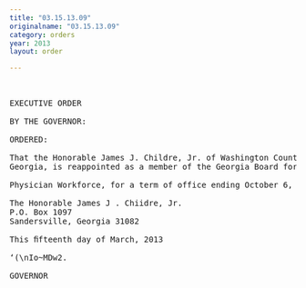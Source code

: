 ```yaml
---
title: "03.15.13.09"
originalname: "03.15.13.09"
category: orders
year: 2013
layout: order

---
```

<pre>
 

EXECUTIVE ORDER

BY THE GOVERNOR:

ORDERED:

That the Honorable James J. Childre, Jr. of Washington County,
Georgia, is reappointed as a member of the Georgia Board for

Physician Workforce, for a term of office ending October 6, 2018.

The Honorable James J . Chiidre, Jr.
P.O. Box 1097
Sandersville, Georgia 31082

This ﬁfteenth day of March, 2013

‘(\nIo~MDw2.

GOVERNOR

</pre>
